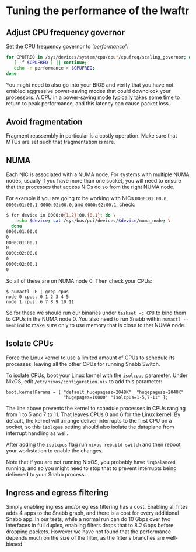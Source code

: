 # Tuning the performance of the lwaftr

## Adjust CPU frequency governor

Set the CPU frequency governor to _'performance'_:

```bash
for CPUFREQ in /sys/devices/system/cpu/cpu*/cpufreq/scaling_governor; do
   [ -f $CPUFREQ ] || continue;
   echo -n performance > $CPUFREQ;
done
```

You might need to also go into your BIOS and verify that you have not
enabled aggressive power-saving modes that could downclock your
processors.  A CPU in a power-saving mode typically takes some time to
return to peak performance, and this latency can cause packet loss.

## Avoid fragmentation

Fragment reassembly in particular is a costly operation.  Make sure that
MTUs are set such that fragmentation is rare.

## NUMA

Each NIC is associated with a NUMA node.  For systems with multiple NUMA
nodes, usually if you have more than one socket, you will need to ensure
that the processes that access NICs do so from the right NUMA node.

For example if you are going to be working with NICs `0000:01:00.0`,
`0000:01:00.1`, `0000:02:00.0`, and `0000:02:00.1`, check:

```bash
$ for device in 0000:0{1,2}:00.{0,1}; do \
    echo $device; cat /sys/bus/pci/devices/$device/numa_node; \
  done
0000:01:00.0
0
0000:01:00.1
0
0000:02:00.0
0
0000:02:00.1
0
```

So all of these are on NUMA node 0.  Then check your CPUs:

```
$ numactl -H | grep cpus
node 0 cpus: 0 1 2 3 4 5
node 1 cpus: 6 7 8 9 10 11
```

So for these we should run our binaries under `taskset -c CPU` to bind
them to CPUs in the NUMA node 0.  You also need to run Snabb within
`numactl --membind` to make sure only to use memory that is close to
that NUMA node.

## Isolate CPUs

Force the Linux kernel to use a limited amount of CPUs to schedule its
processes, leaving all the other CPUs for running Snabb Switch.

To isolate CPUs, boot your Linux kernel with the `isolcpus` parameter.
Under NixOS, edit `/etc/nixos/configuration.nix` to add this parameter:

```
boot.kernelParams = [ "default_hugepagesz=2048K"  "hugepagesz=2048K"
                      "hugepages=10000" "isolcpus=1-5,7-11" ];
```

The line above prevents the kernel to schedule processes in CPUs ranging
from 1 to 5 and 7 to 11. That leaves CPUs 0 and 6 for the Linux kernel.
By default, the kernel will arrange deliver interrupts to the first CPU
on a socket, so this `isolcpus` setting should also isolate the
dataplane from interrupt handling as well.

After adding the `isolcpus` flag run `nixos-rebuild switch` and then reboot 
your workstation to enable the changes.

Note that if you are not running NixOS, you probably have `irqbalanced`
running, and so you might need to stop that to prevent interrupts being
delivered to your Snabb process.

## Ingress and egress filtering

Simply enabling ingress and/or egress filtering has a cost.  Enabling
all filtes adds 4 apps to the Snabb graph, and there is a cost for every
additional Snabb app.  In our tests, while a normal run can do 10 Gbps
over two interfaces in full duplex, enabling filters drops that to 8.2
Gbps before dropping packets.  However we have not found that the
performance depends much on the size of the filter, as the filter's
branches are well-biased.
